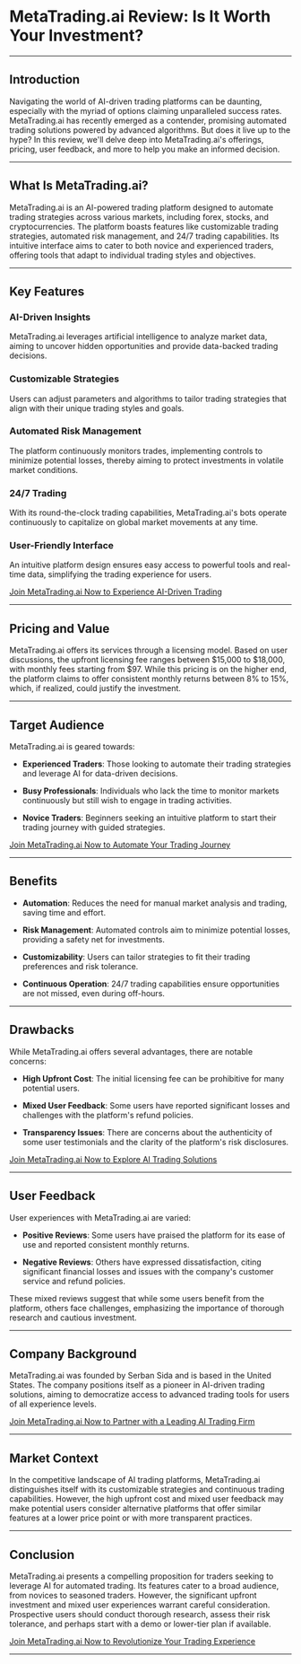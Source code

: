 # MetaTrading.ai Review: Is It Worth Your Investment?
---

## Introduction

Navigating the world of AI-driven trading platforms can be daunting, especially with the myriad of options claiming unparalleled success rates. MetaTrading.ai has recently emerged as a contender, promising automated trading solutions powered by advanced algorithms. But does it live up to the hype? In this review, we'll delve deep into MetaTrading.ai's offerings, pricing, user feedback, and more to help you make an informed decision.

---

## What Is MetaTrading.ai?

MetaTrading.ai is an AI-powered trading platform designed to automate trading strategies across various markets, including forex, stocks, and cryptocurrencies. The platform boasts features like customizable trading strategies, automated risk management, and 24/7 trading capabilities. Its intuitive interface aims to cater to both novice and experienced traders, offering tools that adapt to individual trading styles and objectives.

---

## Key Features

### AI-Driven Insights

MetaTrading.ai leverages artificial intelligence to analyze market data, aiming to uncover hidden opportunities and provide data-backed trading decisions.

### Customizable Strategies

Users can adjust parameters and algorithms to tailor trading strategies that align with their unique trading styles and goals.

### Automated Risk Management

The platform continuously monitors trades, implementing controls to minimize potential losses, thereby aiming to protect investments in volatile market conditions.

### 24/7 Trading

With its round-the-clock trading capabilities, MetaTrading.ai's bots operate continuously to capitalize on global market movements at any time.

### User-Friendly Interface

An intuitive platform design ensures easy access to powerful tools and real-time data, simplifying the trading experience for users.

[Join MetaTrading.ai Now to Experience AI-Driven Trading](https://whop.com/metatrading-ai?a=kelechienwere1234)

---

## Pricing and Value

MetaTrading.ai offers its services through a licensing model. Based on user discussions, the upfront licensing fee ranges between \$15,000 to \$18,000, with monthly fees starting from \$97.  While this pricing is on the higher end, the platform claims to offer consistent monthly returns between 8% to 15%, which, if realized, could justify the investment.

---

## Target Audience

MetaTrading.ai is geared towards:

* **Experienced Traders**: Those looking to automate their trading strategies and leverage AI for data-driven decisions.

* **Busy Professionals**: Individuals who lack the time to monitor markets continuously but still wish to engage in trading activities.

* **Novice Traders**: Beginners seeking an intuitive platform to start their trading journey with guided strategies.

[Join MetaTrading.ai Now to Automate Your Trading Journey](https://whop.com/metatrading-ai?a=kelechienwere1234)

---

## Benefits

* **Automation**: Reduces the need for manual market analysis and trading, saving time and effort.

* **Risk Management**: Automated controls aim to minimize potential losses, providing a safety net for investments.

* **Customizability**: Users can tailor strategies to fit their trading preferences and risk tolerance.

* **Continuous Operation**: 24/7 trading capabilities ensure opportunities are not missed, even during off-hours.

---

## Drawbacks

While MetaTrading.ai offers several advantages, there are notable concerns:

* **High Upfront Cost**: The initial licensing fee can be prohibitive for many potential users.

* **Mixed User Feedback**: Some users have reported significant losses and challenges with the platform's refund policies.

* **Transparency Issues**: There are concerns about the authenticity of some user testimonials and the clarity of the platform's risk disclosures.

[Join MetaTrading.ai Now to Explore AI Trading Solutions](https://whop.com/metatrading-ai?a=kelechienwere1234)

---

## User Feedback

User experiences with MetaTrading.ai are varied:

* **Positive Reviews**: Some users have praised the platform for its ease of use and reported consistent monthly returns.

* **Negative Reviews**: Others have expressed dissatisfaction, citing significant financial losses and issues with the company's customer service and refund policies.

These mixed reviews suggest that while some users benefit from the platform, others face challenges, emphasizing the importance of thorough research and cautious investment.

---

## Company Background

MetaTrading.ai was founded by Serban Sida and is based in the United States. The company positions itself as a pioneer in AI-driven trading solutions, aiming to democratize access to advanced trading tools for users of all experience levels.

[Join MetaTrading.ai Now to Partner with a Leading AI Trading Firm](https://whop.com/metatrading-ai?a=kelechienwere1234)

---

## Market Context

In the competitive landscape of AI trading platforms, MetaTrading.ai distinguishes itself with its customizable strategies and continuous trading capabilities. However, the high upfront cost and mixed user feedback may make potential users consider alternative platforms that offer similar features at a lower price point or with more transparent practices.

---

## Conclusion

MetaTrading.ai presents a compelling proposition for traders seeking to leverage AI for automated trading. Its features cater to a broad audience, from novices to seasoned traders. However, the significant upfront investment and mixed user experiences warrant careful consideration. Prospective users should conduct thorough research, assess their risk tolerance, and perhaps start with a demo or lower-tier plan if available.

[Join MetaTrading.ai Now to Revolutionize Your Trading Experience](https://whop.com/metatrading-ai?a=kelechienwere1234)

---
